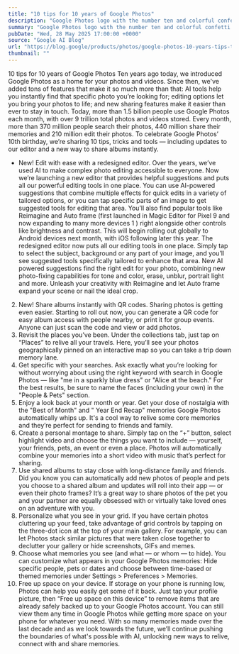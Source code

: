 ```yaml
---
title: "10 tips for 10 years of Google Photos"
description: "Google Photos logo with the number ten and colorful confetti shapes."
summary: "Google Photos logo with the number ten and colorful confetti shapes."
pubDate: "Wed, 28 May 2025 17:00:00 +0000"
source: "Google AI Blog"
url: "https://blog.google/products/photos/google-photos-10-years-tips-tricks/"
thumbnail: ""
---
```


10 tips for 10 years of Google Photos
Ten years ago today, we introduced Google Photos as a home for your photos and videos. Since then, we've added tons of features that make it so much more than that: AI tools help you instantly find that specific photo you’re looking for; editing options let you bring your photos to life; and new sharing features make it easier than ever to stay in touch.
Today, more than 1.5 billion people use Google Photos each month, with over 9 trillion total photos and videos stored. Every month, more than 370 million people search their photos, 440 million share their memories and 210 million edit their photos.
To celebrate Google Photos’ 10th birthday, we’re sharing 10 tips, tricks and tools — including updates to our editor and a new way to share albums instantly.
- New! Edit with ease with a redesigned editor. Over the years, we’ve used AI to make complex photo editing accessible to everyone. Now we’re launching a new editor that provides helpful suggestions and puts all our powerful editing tools in one place. You can use AI-powered suggestions that combine multiple effects for quick edits in a variety of tailored options, or you can tap specific parts of an image to get suggested tools for editing that area. You’ll also find popular tools like Reimagine and Auto frame (first launched in Magic Editor for Pixel 9 and now expanding to many more devices 1 ) right alongside other controls like brightness and contrast. This will begin rolling out globally to Android devices next month, with iOS following later this year.
The redesigned editor now puts all our editing tools in one place.
Simply tap to select the subject, background or any part of your image, and you’ll see suggested tools specifically tailored to enhance that area.
New AI powered suggestions find the right edit for your photo, combining new photo-fixing capabilities for tone and color, erase, unblur, portrait light and more.
Unleash your creativity with Reimagine and let Auto frame expand your scene or nail the ideal crop.
2. New! Share albums instantly with QR codes. Sharing photos is getting even easier. Starting to roll out now, you can generate a QR code for easy album access with people nearby, or print it for group events. Anyone can just scan the code and view or add photos.
3. Revisit the places you’ve been. Under the collections tab, just tap on “Places” to relive all your travels. Here, you’ll see your photos geographically pinned on an interactive map so you can take a trip down memory lane.
4. Get specific with your searches. Ask exactly what you’re looking for without worrying about using the right keyword with search in Google Photos — like "me in a sparkly blue dress" or "Alice at the beach." For the best results, be sure to name the faces (including your own) in the "People & Pets" section.
5. Enjoy a look back at your month or year. Get your dose of nostalgia with the "Best of Month" and " Year End Recap" memories Google Photos automatically whips up. It's a cool way to relive some core memories and they’re perfect for sending to friends and family.
6. Create a personal montage to share. Simply tap on the “+” button, select highlight video and choose the things you want to include — yourself, your friends, pets, an event or even a place. Photos will automatically combine your memories into a short video with music that’s perfect for sharing.
7. Use shared albums to stay close with long-distance family and friends. Did you know you can automatically add new photos of people and pets you choose to a shared album and updates will roll into their app — or even their photo frames? It’s a great way to share photos of the pet you and your partner are equally obsessed with or virtually take loved ones on an adventure with you.
8. Personalize what you see in your grid. If you have certain photos cluttering up your feed, take advantage of grid controls by tapping on the three-dot icon at the top of your main gallery. For example, you can let Photos stack similar pictures that were taken close together to declutter your gallery or hide screenshots, GIFs and memes.
9. Choose what memories you see (and what — or whom — to hide). You can customize what appears in your Google Photos memories: Hide specific people, pets or dates and choose between time-based or themed memories under Settings > Preferences > Memories.
10. Free up space on your device. If storage on your phone is running low, Photos can help you easily get some of it back. Just tap your profile picture, then “Free up space on this device” to remove items that are already safely backed up to your Google Photos account. You can still view them any time in Google Photos while getting more space on your phone for whatever you need.
With so many memories made over the last decade and as we look towards the future, we’ll continue pushing the boundaries of what's possible with AI, unlocking new ways to relive, connect with and share memories.